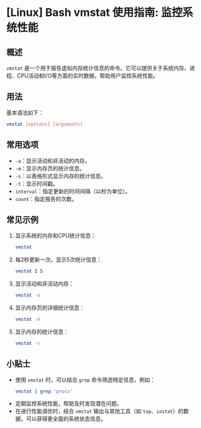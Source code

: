 # [Linux] Bash vmstat 使用指南: 监控系统性能

## 概述
`vmstat` 是一个用于报告虚拟内存统计信息的命令。它可以提供关于系统内存、进程、CPU活动和I/O等方面的实时数据，帮助用户监控系统性能。

## 用法
基本语法如下：
```bash
vmstat [options] [arguments]
```

## 常用选项
- `-a`：显示活动和非活动的内存。
- `-m`：显示内存页的统计信息。
- `-s`：以表格形式显示内存的统计信息。
- `-t`：显示时间戳。
- `interval`：指定更新的时间间隔（以秒为单位）。
- `count`：指定报告的次数。

## 常见示例
1. 显示系统的内存和CPU统计信息：
   ```bash
   vmstat
   ```

2. 每2秒更新一次，显示5次统计信息：
   ```bash
   vmstat 2 5
   ```

3. 显示活动和非活动内存：
   ```bash
   vmstat -a
   ```

4. 显示内存页的详细统计信息：
   ```bash
   vmstat -m
   ```

5. 显示内存的统计信息：
   ```bash
   vmstat -s
   ```

## 小贴士
- 使用 `vmstat` 时，可以结合 `grep` 命令筛选特定信息，例如：
  ```bash
  vmstat | grep 'procs'
  ```
- 定期监控系统性能，帮助及时发现潜在问题。
- 在进行性能调优时，结合 `vmstat` 输出与其他工具（如 `top`、`iostat`）的数据，可以获得更全面的系统状态信息。